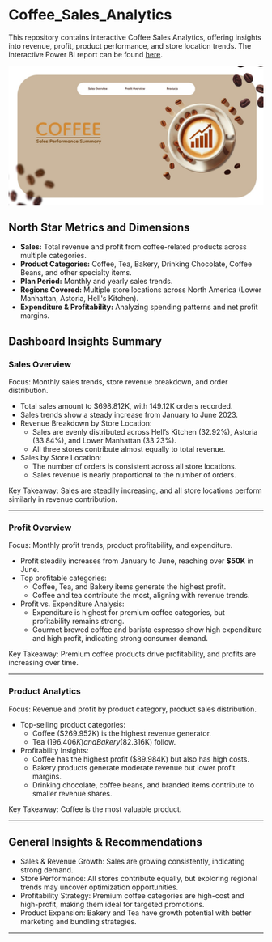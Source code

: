 # Coffee_Sales_Analytics
This repository contains interactive Coffee Sales Analytics, offering insights into revenue, profit, product performance, and store location trends. The interactive Power BI report can be found [here](https://app.powerbi.com/view?r=eyJrIjoiYzZjNTgzNTItMzlkMS00NDI3LWJhMzEtZTI0OTBkZTA3M2I0IiwidCI6Ijc1ZGNjYmU1LWRjMTUtNDEwNS1iM2JiLTljZDBlN2E3YTY5MiJ9&pageName=ba4279ef49f196f7b630).

![Dashboard](Visuals/Main.jpg)
## North Star Metrics and Dimensions  

- **Sales:** Total revenue and profit from coffee-related products across multiple categories.  
- **Product Categories:** Coffee, Tea, Bakery, Drinking Chocolate, Coffee Beans, and other specialty items.  
- **Plan Period:** Monthly and yearly sales trends.  
- **Regions Covered:** Multiple store locations across North America (Lower Manhattan, Astoria, Hell's Kitchen).  
- **Expenditure & Profitability:** Analyzing spending patterns and net profit margins.  
## Dashboard Insights Summary

### Sales Overview  
Focus: Monthly sales trends, store revenue breakdown, and order distribution.

- Total sales amount to $698.812K, with 149.12K orders recorded.
- Sales trends show a steady increase from January to June 2023.
- Revenue Breakdown by Store Location:
  - Sales are evenly distributed across Hell’s Kitchen (32.92%), Astoria (33.84%), and Lower Manhattan (33.23%).
  - All three stores contribute almost equally to total revenue.
- Sales by Store Location:
  - The number of orders is consistent across all store locations.
  - Sales revenue is nearly proportional to the number of orders.

Key Takeaway: Sales are steadily increasing, and all store locations perform similarly in revenue contribution.

---

### Profit Overview  
Focus: Monthly profit trends, product profitability, and expenditure.

- Profit steadily increases from January to June, reaching over **$50K** in June.
- Top profitable categories:
  - Coffee, Tea, and Bakery items generate the highest profit.
  - Coffee and tea contribute the most, aligning with revenue trends.
- Profit vs. Expenditure Analysis:
  - Expenditure is highest for premium coffee categories, but profitability remains strong.
  - Gourmet brewed coffee and barista espresso show high expenditure and high profit, indicating strong consumer demand.

Key Takeaway: Premium coffee products drive profitability, and profits are increasing over time.

---

### Product Analytics  
Focus: Revenue and profit by product category, product sales distribution.

- Top-selling product categories:
  - Coffee ($269.952K) is the highest revenue generator.
  - Tea ($196.406K) and Bakery ($82.316K) follow.
- Profitability Insights:
  - Coffee has the highest profit ($89.984K) but also has high costs.
  - Bakery products generate moderate revenue but lower profit margins.
  - Drinking chocolate, coffee beans, and branded items contribute to smaller revenue shares.


Key Takeaway: Coffee is the most valuable product.

---

## General Insights & Recommendations  
- Sales & Revenue Growth: Sales are growing consistently, indicating strong demand.  
- Store Performance: All stores contribute equally, but exploring regional trends may uncover optimization opportunities.  
- Profitability Strategy: Premium coffee categories are high-cost and high-profit, making them ideal for targeted promotions.  
- Product Expansion: Bakery and Tea have growth potential with better marketing and bundling strategies.  

---
